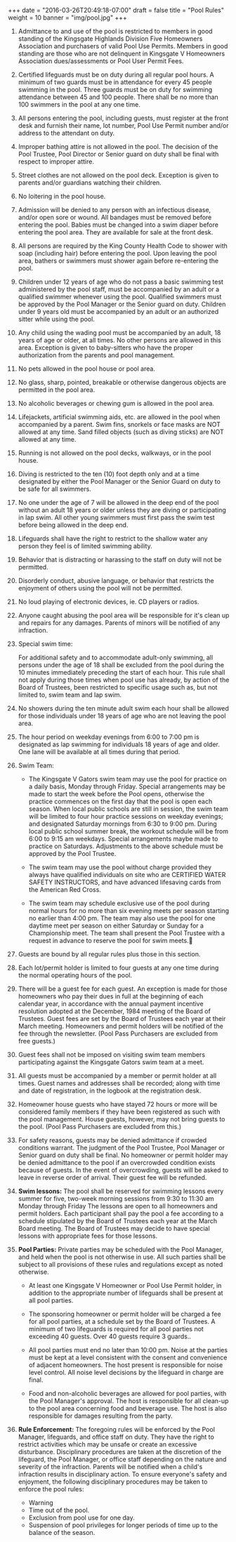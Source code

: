 +++
date = "2016-03-26T20:49:18-07:00"
draft = false
title = "Pool Rules"
weight = 10
banner = "img/pool.jpg"
+++


1. Admittance to and use of the pool is restricted to members in good standing of the Kingsgate Highlands Division Five Homeowners Association and purchasers of valid Pool Use Permits. Members in good standing are those who are not delinquent in Kingsgate V Homeowners Association dues/assessments or Pool User Permit Fees.

2. Certified lifeguards must be on duty during all regular pool hours. A minimum of two guards must be in attendance for every 45 people swimming in the pool. Three guards must be on duty for swimming attendance between 45 and 100 people. There shall be no more than 100 swimmers in the pool at any one time.

3. All persons entering the pool, including guests, must register at the front desk and furnish their name, lot number, Pool Use Permit number and/or address to the attendant on duty.

4. Improper bathing attire is not allowed in the pool. The decision of the Pool Trustee, Pool Director or Senior guard on duty shall be final with respect to improper attire.

5. Street clothes are not allowed on the pool deck. Exception is given to parents and/or guardians watching their children.

6. No loitering in the pool house.

7. Admission will be denied to any person with an infectious disease, and/or open sore or wound. All bandages must be removed before entering the pool. Babies must be changed into a swim diaper before entering the pool area. They are available for sale at the front desk.

8. All persons are required by the King County Health Code to shower with soap (including hair) before entering the pool. Upon leaving the pool area, bathers or swimmers must shower again before re-entering the pool.

9. Children under 12 years of age who do not pass a basic swimming test administered by the pool staff, must be accompanied by an adult or a qualified swimmer whenever using the pool. Qualified swimmers must be approved by the Pool Manager or the Senior guard on duty. Children under 9 years old must be accompanied by an adult or an authorized sitter while using the pool.

10. Any child using the wading pool must be accompanied by an adult, 18 years of age or older, at all times. No other persons are allowed in this area. Exception is given to baby-sitters who have the proper authorization from the parents and pool management.

11. No pets allowed in the pool house or pool area.

12. No glass, sharp, pointed, breakable or otherwise dangerous objects are permitted in the pool area.

13. No  alcoholic beverages or chewing gum is allowed in the pool area. 

14. Lifejackets, artificial swimming aids, etc. are allowed in the pool when accompanied by a parent. Swim fins, snorkels or face masks are NOT allowed at any time. Sand filled objects (such as diving sticks) are NOT allowed at any time.

15. Running is not allowed on the pool decks, walkways, or in the pool house.

16. Diving is restricted to the ten (10) foot depth only and at a time designated by either the Pool Manager or the Senior Guard on duty to be safe for all swimmers.

17. No one under the age of 7 will be allowed in the deep end of the pool without an adult 18 years or older unless they are diving or participating in lap swim. All other young swimmers must first pass the swim test before being allowed in the deep end.

18. Lifeguards shall have the right to restrict to the shallow water any person they feel is of limited swimming ability.

19. Behavior that is distracting or harassing to the staff on duty will not be permitted.

20. Disorderly conduct, abusive language, or behavior that restricts the enjoyment of others using the pool will not be permitted.

21. No loud playing of electronic devices, ie. CD players or radios.

22. Anyone caught abusing the pool area will be responsible for it's clean up and repairs for any damages. Parents of minors will be notified of any infraction.

23. Special swim time:	

    For additional safety and to accommodate adult-only swimming, all persons under the age of 18 shall be excluded from the pool during the 10 minutes immediately preceding the start of each hour. This rule shall not apply during those times when pool use has already, by action of the Board of Trustees, been restricted to specific usage such as, but not limited to, swim team and lap swim.

24. No showers during the ten minute adult swim each hour shall be allowed for those individuals under 18 years of age who are not leaving the pool area.

25. The hour period on weekday evenings from 6:00 to 7:00 pm is designated as lap swimming for individuals 18 years of age and older. One lane will be available at all times during that period.

26. Swim Team:

    - The Kingsgate V Gators swim team may use the pool for practice on a daily basis, Monday through Friday. Special arrangements may be made to start the week before the Pool opens, otherwise the practice commences on the first day that the pool is open each season. When local public schools are still in session, the swim team will be limited to four hour practice sessions on weekday evenings; and designated Saturday mornings from 6:30 to 9:00 pm. During local public school summer break, the workout schedule will be from 6:00 to 9:15 am weekdays. Special arrangements maybe made to practice on Saturdays. Adjustments to the above schedule must be approved by the Pool Trustee.
    
    - The swim team may use the pool without charge provided they always have qualified individuals on site who are CERTIFIED WATER SAFETY INSTRUCTORS, and have advanced lifesaving cards from the American Red Cross.
    
    -  The swim team may schedule exclusive use of the pool during normal hours for no more than six evening meets per season starting no earlier than 4:00 pm. The team may also use the pool for one daytime meet per season on either Saturday or Sunday for a Championship meet. The team shall present the Pool Trustee with a request in advance to reserve the pool for swim meets.

1. Guests are bound by all regular rules plus those in this section.

1. Each lot/permit holder is limited to four guests at any one time during the normal operating hours of the pool.

1. There will be a guest fee for each guest. An exception is made for those homeowners who pay their dues in full at the beginning of each calendar year, in accordance with the annual payment incentive resolution adopted at the December, 1984 meeting of the Board of Trustees. Guest fees are set by the Board of Trustees each year at their March meeting. Homeowners and permit holders will be notified of the fee through the newsletter. (Pool Pass Purchasers are excluded from free guests.)

1. Guest fees shall not be imposed on visiting swim team members participating against the Kingsgate Gators swim team at a meet.

1. All guests must be accompanied by a member or permit holder at all times. Guest names and addresses shall be recorded; along with time and date of registration, in the logbook at the registration desk.

1. Homeowner house guests who have stayed 72 hours or more will be considered family members if they have been registered as such with the pool management. House guests, however, may not bring guests to the pool. (Pool Pass Purchasers are excluded from this.)

1. For safety reasons, guests may be denied admittance if crowded conditions warrant. The judgment of the Pool Trustee, Pool Manager or Senior guard on duty shall be final. No homeowner or permit holder may be denied admittance to the pool if an overcrowded condition exists because of guests. In the event of overcrowding, guests will be asked to leave in reverse order of arrival. Their guest fee will be refunded.

1. **Swim lessons:** The pool shall be reserved for swimming lessons every summer for five, two-week morning sessions from 9:30 to 11:30 am Monday through Friday The lessons are open to all homeowners and permit holders. Each participant shall pay the pool a fee according to a schedule stipulated by the Board of Trustees each year at the March Board meeting. The Board of Trustees may decide to have special lessons with appropriate fees for those lessons.

1. **Pool Parties:** Private parties may be scheduled with the Pool Manager, and held when the pool is not otherwise in use. All such parties shall be subject to all provisions of these rules and regulations except as noted otherwise.

    - At least one Kingsgate V Homeowner or Pool Use Permit holder, in addition to the appropriate number of lifeguards shall be present at all pool parties.

    - The sponsoring homeowner or permit holder will be charged a fee for all pool parties, at a schedule set by the Board of Trustees. A minimum of two lifeguards is required for all pool parties not exceeding 40 guests. Over 40 guests require 3 guards..

    - All pool parties must end no later than 10:00 pm. Noise at the parties must be kept at a level consistent with the consent and convenience of adjacent homeowners. The host  present is responsible for noise level control. All noise level decisions by the lifeguard in charge are final.

    - Food and non-alcoholic beverages are allowed for pool parties, with the Pool Manager's approval. The host is responsible for all clean-up to the pool area concerning food and beverage use. The host is also responsible for damages resulting from the party.

1. **Rule Enforcement:** The foregoing rules will be enforced by the Pool Manager, lifeguards, and office staff on duty. They have the right to restrict activities which may be unsafe or create an excessive disturbance. Disciplinary procedures are taken at the discretion of the lifeguard, the Pool Manager, or office staff depending on the nature and severity of the infraction. Parents will be notified when a child's infraction results in disciplinary action. To ensure everyone's safety and enjoyment, the following disciplinary procedures may be taken to enforce the pool rules:

    - Warning
    - Time out of the pool.
    - Exclusion from pool use for one day.
    - Suspension of pool privileges for longer periods of time up to the balance of the season.
